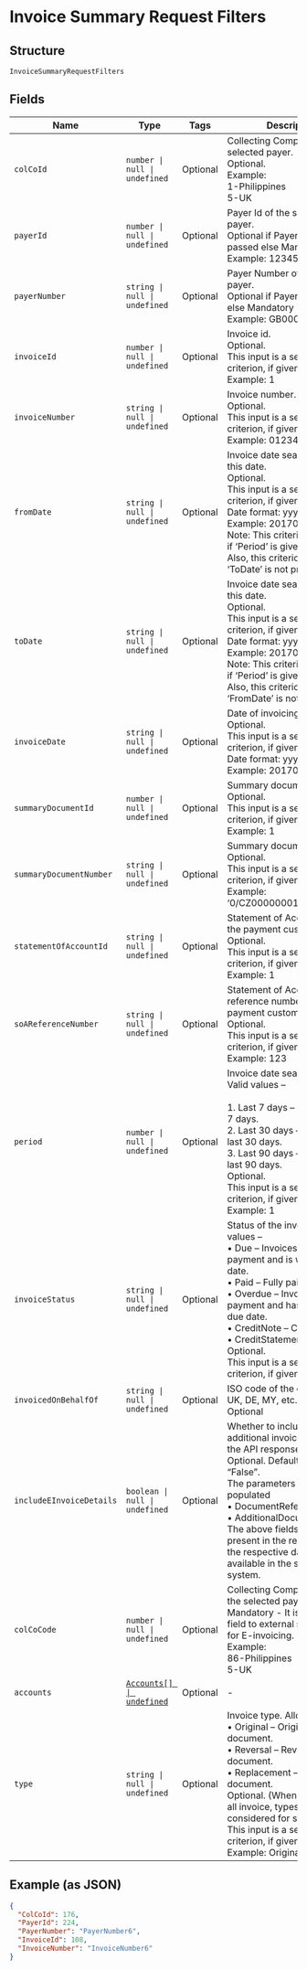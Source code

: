 
# Invoice Summary Request Filters

## Structure

`InvoiceSummaryRequestFilters`

## Fields

| Name | Type | Tags | Description |
|  --- | --- | --- | --- |
| `colCoId` | `number \| null \| undefined` | Optional | Collecting Company Id of the selected payer.<br>Optional.<br>Example:<br>1-Philippines<br>5-UK |
| `payerId` | `number \| null \| undefined` | Optional | Payer Id of the selected payer.<br>Optional if PayerNumber is passed else Mandatory<br>Example: 123456 |
| `payerNumber` | `string \| null \| undefined` | Optional | Payer Number of the selected payer.<br>Optional if PayerId is passed else Mandatory<br>Example: GB000000123 |
| `invoiceId` | `number \| null \| undefined` | Optional | Invoice id.<br>Optional.<br>This input is a search criterion, if given.<br>Example: 1 |
| `invoiceNumber` | `string \| null \| undefined` | Optional | Invoice number.<br>Optional.<br>This input is a search criterion, if given.<br>Example: 0123456789 |
| `fromDate` | `string \| null \| undefined` | Optional | Invoice date searched from this date.<br>Optional.<br>This input is a search criterion, if given.<br>Date format: yyyyMMdd<br>Example: 20170830<br>Note: This criterion is ignored if ‘Period’ is given.<br>Also, this criterion is ignored if ‘ToDate’ is not provided. |
| `toDate` | `string \| null \| undefined` | Optional | Invoice date searched until this date.<br>Optional.<br>This input is a search criterion, if given.<br>Date format: yyyyMMdd<br>Example: 20170830<br>Note: This criterion is ignored if ‘Period’ is given.<br>Also, this criterion is ignored if ‘FromDate’ is not provided. |
| `invoiceDate` | `string \| null \| undefined` | Optional | Date of invoicing.<br>Optional.<br>This input is a search criterion, if given.<br>Date format: yyyyMMdd<br>Example: 20170830 |
| `summaryDocumentId` | `number \| null \| undefined` | Optional | Summary document id<br>Optional.<br>This input is a search criterion, if given.<br>Example: 1 |
| `summaryDocumentNumber` | `string \| null \| undefined` | Optional | Summary document number<br>Optional.<br>This input is a search criterion, if given.<br>Example: ‘0/CZ0000000123456/2017’ |
| `statementOfAccountId` | `string \| null \| undefined` | Optional | Statement of Account Id of the payment customer.<br>Optional.<br>This input is a search criterion, if given.<br>Example: 1 |
| `soAReferenceNumber` | `string \| null \| undefined` | Optional | Statement of Account reference number of the payment customer.<br>Optional.<br>This input is a search criterion, if given.<br>Example: 123 |
| `period` | `number \| null \| undefined` | Optional | Invoice date search period. Valid values –<br><br>1. Last 7 days – Issued in last 7 days.<br>2. Last 30 days – Issued in last 30 days.<br>3. Last 90 days – Issued in last 90 days.<br>   Optional.<br>   This input is a search criterion, if given.<br>   Example: 1 |
| `invoiceStatus` | `string \| null \| undefined` | Optional | Status of the invoice. Valid values –<br>•    Due – Invoices due for payment and is within the due date.<br>•    Paid – Fully paid Invoices.<br>•    Overdue – Invoices due of payment and has crossed the due date.<br>•    CreditNote – Credit notes<br>•    CreditStatement<br>Optional.<br>This input is a search criterion, if given. |
| `invoicedOnBehalfOf` | `string \| null \| undefined` | Optional | ISO code of the country i.e., UK, DE, MY, etc.<br>Optional |
| `includeEInvoiceDetails` | `boolean \| null \| undefined` | Optional | Whether to include the additional invoice details in the API response.<br>Optional. Default value “False”.<br>The parameters that are populated<br>•    DocumentReference<br>•    AdditionalDocuments<br>The above fields will not be present in the response when the respective data is not available in the source system. |
| `colCoCode` | `number \| null \| undefined` | Optional | Collecting Company Code of the selected payer.<br>Mandatory - It is mandatory field to external source ATOS for E-invoicing.<br>Example:<br>86-Philippines<br>5-UK |
| `accounts` | [`Accounts[] \| undefined`](../../doc/models/accounts.md) | Optional | - |
| `type` | `string \| null \| undefined` | Optional | Invoice type. Allowed values –<br>•    Original – Original document.<br>•    Reversal – Reversed document.<br>•    Replacement – Replaced document.<br>Optional. (When not passed all invoice, types are considered for search)<br>This input is a search criterion, if given.<br>Example: Original |

## Example (as JSON)

```json
{
  "ColCoId": 176,
  "PayerId": 224,
  "PayerNumber": "PayerNumber6",
  "InvoiceId": 108,
  "InvoiceNumber": "InvoiceNumber6"
}
```

